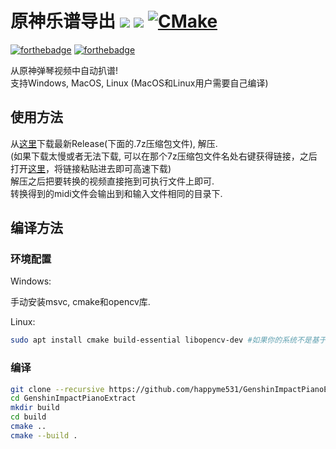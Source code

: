 # 原神乐谱导出 ![](https://img.shields.io/badge/Author-%E6%9D%8E%E8%8A%92%E6%9E%9C-yellow.svg) ![](https://img.shields.io/badge/PRs-welcome-blue.svg) [![CMake](https://github.com/happyme531/GenshinImpactPianoExtract/actions/workflows/cmake.yml/badge.svg)](https://github.com/happyme531/GenshinImpactPianoExtract/actions/workflows/cmake.yml)

[![forthebadge](https://forthebadge.com/images/badges/made-with-c-plus-plus.svg)](https://forthebadge.com)
[![forthebadge](https://forthebadge.com/images/badges/0-percent-optimized.svg)](https://forthebadge.com)

从原神弹琴视频中自动扒谱!  
支持Windows, MacOS, Linux (MacOS和Linux用户需要自己编译)

## 使用方法


从[这里](https://github.com/happyme531/GenshinImpactPianoExtract/releases/latest)下载最新Release(下面的.7z压缩包文件), 解压.  
(如果下载太慢或者无法下载, 可以在那个7z压缩包文件名处右键获得链接，之后打开[这里](https://gh.api.99988866.xyz/)，将链接粘贴进去即可高速下载)  
解压之后把要转换的视频直接拖到可执行文件上即可.  
转换得到的midi文件会输出到和输入文件相同的目录下.

## 编译方法

### 环境配置

Windows:

手动安装msvc, cmake和opencv库.

Linux:

```bash
sudo apt install cmake build-essential libopencv-dev #如果你的系统不是基于debian的Linux, 请自行搜索安装命令
```

### 编译

```bash
git clone --recursive https://github.com/happyme531/GenshinImpactPianoExtract.git #--recursive是必要的, 否则编译会报错
cd GenshinImpactPianoExtract
mkdir build
cd build
cmake ..
cmake --build .
```
